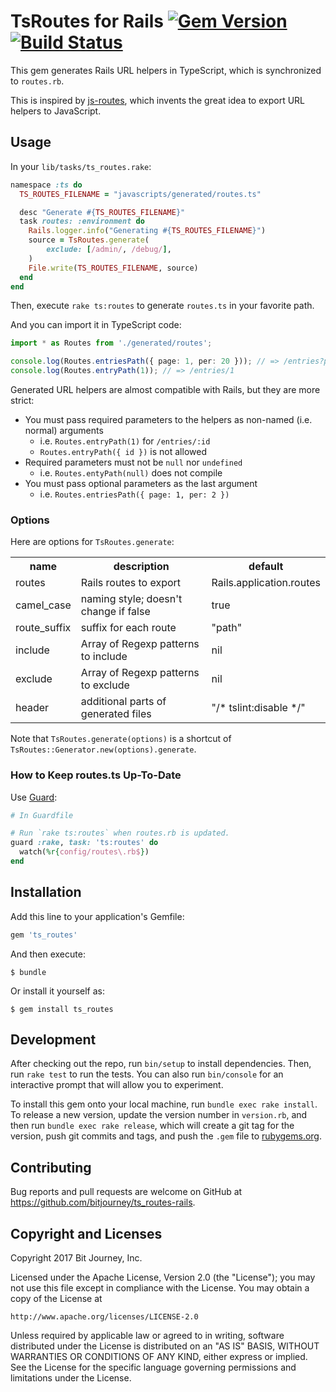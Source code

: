 # TsRoutes for Rails [![Gem Version](https://badge.fury.io/rb/ts_routes.svg)](https://badge.fury.io/rb/ts_routes) [![Build Status](https://travis-ci.org/bitjourney/ts_routes-rails.svg?branch=master)](https://travis-ci.org/bitjourney/ts_routes-rails)

This gem generates Rails URL helpers in TypeScript, which is synchronized to `routes.rb`.

This is inspired by [js-routes](https://github.com/railsware/js-routes), which invents the great idea to export URL helpers to JavaScript.

## Usage

In your `lib/tasks/ts_routes.rake`:

```ruby
namespace :ts do
  TS_ROUTES_FILENAME = "javascripts/generated/routes.ts"

  desc "Generate #{TS_ROUTES_FILENAME}"
  task routes: :environment do
    Rails.logger.info("Generating #{TS_ROUTES_FILENAME}")
    source = TsRoutes.generate(
        exclude: [/admin/, /debug/],
    )
    File.write(TS_ROUTES_FILENAME, source)
  end
end
```

Then, execute `rake ts:routes` to generate `routes.ts` in your favorite path.

And you can import it in TypeScript code:

```typescript
import * as Routes from './generated/routes';

console.log(Routes.entriesPath({ page: 1, per: 20 })); // => /entries?page=1&per=20
console.log(Routes.entryPath(1)); // => /entries/1
```

Generated URL helpers are almost compatible with Rails, but they are more strict:

* You must pass required parameters to the helpers as non-named (i.e. normal) arguments
  * i.e. `Routes.entryPath(1)` for `/entries/:id`
  * `Routes.entryPath({ id })` is not allowed
* Required parameters must not be `null` nor `undefined`
  * i.e. `Routes.entyPath(null)` does not compile
* You must pass optional parameters as the last argument
  * i.e. `Routes.entriesPath({ page: 1, per: 2 })`

### Options

Here are options for `TsRoutes.generate`:

<table>
<tr><th>name</th><th>description</th><th>default</th></tr>
<tr><td>routes</td><td>Rails routes to export</td><td>Rails.application.routes</td></tr>
<tr><td>camel_case</td><td>naming style; doesn't change if false</td><td>true</td></tr>
<tr><td>route_suffix</td><td>suffix for each route</td><td>"path"</td></tr>
<tr><td>include</td><td>Array of Regexp patterns to include</td><td>nil</td></tr>
<tr><td>exclude</td><td>Array of Regexp patterns to exclude</td><td>nil</td></tr>
<tr><td>header</td><td>additional parts of generated files</td><td>"/* tslint:disable */"</td></tr>
</table>

Note that `TsRoutes.generate(options)` is a shortcut of `TsRoutes::Generator.new(options).generate`.

### How to Keep routes.ts Up-To-Date

Use [Guard](https://github.com/guard/guard):

```ruby
# In Guardfile

# Run `rake ts:routes` when routes.rb is updated.
guard :rake, task: 'ts:routes' do
  watch(%r{config/routes\.rb$})
end
```

## Installation

Add this line to your application's Gemfile:

```ruby
gem 'ts_routes'
```

And then execute:

```console
$ bundle
```

Or install it yourself as:

```console
$ gem install ts_routes
```

## Development

After checking out the repo, run `bin/setup` to install dependencies. Then, run `rake test` to run the tests. You can also run `bin/console` for an interactive prompt that will allow you to experiment.

To install this gem onto your local machine, run `bundle exec rake install`. To release a new version, update the version number in `version.rb`, and then run `bundle exec rake release`, which will create a git tag for the version, push git commits and tags, and push the `.gem` file to [rubygems.org](https://rubygems.org).

## Contributing

Bug reports and pull requests are welcome on GitHub at https://github.com/bitjourney/ts_routes-rails.

## Copyright and Licenses

Copyright 2017 Bit Journey, Inc.

Licensed under the Apache License, Version 2.0 (the "License");
you may not use this file except in compliance with the License.
You may obtain a copy of the License at

    http://www.apache.org/licenses/LICENSE-2.0

Unless required by applicable law or agreed to in writing, software
distributed under the License is distributed on an "AS IS" BASIS,
WITHOUT WARRANTIES OR CONDITIONS OF ANY KIND, either express or implied.
See the License for the specific language governing permissions and
limitations under the License.

